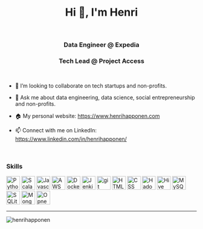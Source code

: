 <h1 align="center">Hi 👋, I'm Henri</h1>

<br/>

<h3 align="center">Data Engineer @ Expedia</h3>
<h3 align="center">Tech Lead @ Project Access</h3>

<br/>

- 👯 I’m looking to collaborate on tech startups and non-profits.

- 💬 Ask me about data engineering, data science, social entrepreneurship and non-profits.

- 🏠 My personal website: https://www.henrihapponen.com

- 📫 Connect with me on LinkedIn: https://www.linkedin.com/in/henrihapponen/

<br/>

<p align="left">
<h3 align="left">Skills</h3>
<p align="left">
  <a href="https://www.python.org/" target="_blank" rel="noreferrer"><img src="https://raw.githubusercontent.com/rahuldkjain/github-profile-readme-generator/master/src/images/icons/ProgrammingLanguages/python.svg" width="36" height="36" alt="Python" /></a>
  <a href="https://www.scala-lang.org" target="_blank" rel="noreferrer"><img src="https://raw.githubusercontent.com/rahuldkjain/github-profile-readme-generator/master/src/images/icons/ProgrammingLanguages/scala.svg" width="36" height="36" alt="Scala" /></a>
  <a href="https://www.javascript.com" target="_blank" rel="noreferrer"><img src="https://raw.githubusercontent.com/rahuldkjain/github-profile-readme-generator/master/src/images/icons/ProgrammingLanguages/javascript.svg" width="36" height="36" alt="Javascript" /></a>
  <a href="https://aws.amazon.com" target="_blank" rel="noreferrer"><img src="https://raw.githubusercontent.com/rahuldkjain/github-profile-readme-generator/master/src/images/icons/Devops/aws.svg" width="36" height="36" alt="AWS" /></a>
  <a href="https://www.docker.com" target="_blank" rel="noreferrer"><img src="https://raw.githubusercontent.com/rahuldkjain/github-profile-readme-generator/master/src/images/icons/Devops/docker.svg" width="36" height="36" alt="Docker" /></a>
  <a href="https://www.jenkins.io" target="_blank" rel="noreferrer"><img src="https://raw.githubusercontent.com/rahuldkjain/github-profile-readme-generator/master/src/images/icons/Devops/jenkins.svg" width="36" height="36" alt="Jenkin" /></a>
  <a href="https://git-scm.com" target="_blank" rel="noreferrer"><img src="https://raw.githubusercontent.com/rahuldkjain/github-profile-readme-generator/master/src/images/icons/Other/git.svg" width="36" height="36" alt="git" /></a>
  <a href="https://developer.mozilla.org/en-US/docs/Glossary/HTML5" target="_blank" rel="noreferrer"><img src="https://raw.githubusercontent.com/rahuldkjain/github-profile-readme-generator/master/src/images/icons/FrontendDevelopment/html.svg" width="36" height="36" alt="HTML5" /></a>
  <a href="[css](https://developer.mozilla.org/en-US/docs/Web/CSS)" target="_blank" rel="noreferrer"><img src="https://raw.githubusercontent.com/rahuldkjain/github-profile-readme-generator/master/src/images/icons/FrontendDevelopment/css.svg" width="36" height="36" alt="CSS" /></a>
  <a href="https://hadoop.apache.org" target="_blank" rel="noreferrer"><img src="https://raw.githubusercontent.com/rahuldkjain/github-profile-readme-generator/master/src/images/icons/BackendDevelopment/hadoop.svg" width="36" height="36" alt="Hadoop" /></a>
  <a href="https://hive.apache.org" target="_blank" rel="noreferrer"><img src="https://raw.githubusercontent.com/rahuldkjain/github-profile-readme-generator/master/src/images/icons/Database/hive.svg" width="36" height="36" alt="Hive" /></a>
  <a href="https://www.mysql.com" target="_blank" rel="noreferrer"><img src="https://raw.githubusercontent.com/rahuldkjain/github-profile-readme-generator/master/src/images/icons/Database/mysql.svg" width="36" height="36" alt="MySQL" /></a>
  <a href="https://www.sqlite.org/index.html" target="_blank" rel="noreferrer"><img src="https://raw.githubusercontent.com/rahuldkjain/github-profile-readme-generator/master/src/images/icons/Database/sqlite.svg" width="36" height="36" alt="SQLite" /></a>
  <a href="https://www.mongodb.com" target="_blank" rel="noreferrer"><img src="https://raw.githubusercontent.com/rahuldkjain/github-profile-readme-generator/master/src/images/icons/Database/mongodb.svg" width="36" height="36" alt="MongoDB" /></a>
  <a href="https://opencv.org" target="_blank" rel="noreferrer"><img src="https://raw.githubusercontent.com/rahuldkjain/github-profile-readme-generator/master/src/images/icons/AIML/opencv.svg" width="36" height="36" alt="OpneCV" /></a>
</p>


---

<p align="left"> <img src="https://komarev.com/ghpvc/?username=henrihapponen" alt="henrihapponen" /> </p>

